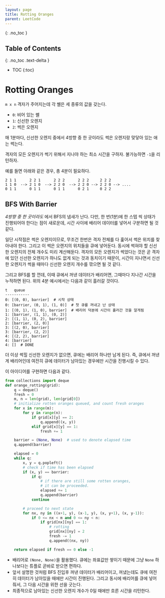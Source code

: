 ```yaml
---
layout: page
title: Rotting Oranges
parent: LeetCode
---
```


{: .no_toc }
## Table of Contents
{: .no_toc .text-delta }
- TOC
{:toc}

# Rotting Oranges
 `m x n` 격자가 주어지는데 각 쎌은 세 종류의 값을 갖는다.
  - `0`: 비어 있는 쎌
  - `1`: 신선한 오렌지
  - `2`: 썩은 오렌지

 매 1분마다, 신선한 오렌지 중에서 4방향 중 한 곳이라도 썩은 오렌지랑
 맞닿아 있는 애는 썩는다.

 격자의 모든 오렌지가 썩기 위해서 지나야 하는 최소 시간을
 구하자. 불가능하면 `-1`을 리턴하자.

 예를 들면 아래와 같은 경우, 총 4분이 필요하다.

```
2 1 1      2 2 1      2 2 2      2 2 2     2 2 2
1 1 0  --> 2 1 0  --> 2 2 0  --> 2 2 0 --> 2 2 0 --> ....
0 1 1      0 1 1      0 1 1      0 2 1     0 2 2
```

## BFS With Barrier
 *4방향 중 한 곳이라도* 에서 BFS의 냄새가 난다. 다만, 한 번(1분)에 한
 스텝 씩 상태가 진행되어야 한다는 점이 새로운데, 시간 사이에 배리어
 데이터를 넣어서 구분하면 될 것 같다.

 일단 시작점은 썩은 오렌지이므로, 무조건 한번은 격자 전체를 다 훑어서
 썩은 위치를 찾아내야 한다. 그리고 이 썩은 오렌지의 위치들을 큐에
 넣어둔다. 동시에 썩혀야 할 신선한 오렌지의 전체 개수도 미리
 계산해둔다. 격자의 모든 오렌지가 썩었다는 것은 곧 격자에 있던 신선한
 오렌지가 하나도 없게 되는 것과 동치이기 때문이, 시간이 지나면서
 신선한 오렌지가 썩을 때마다 신선한 오렌지 개수를 깎으면 될 것 같다.

 그리고 BFS를 할 껀데, 이때 큐에서 꺼낸 데이터가 배리어면, 그때마다
 지나간 시간을 누적하면 된다. 위의 4분 예시에서는 다음과 같이 흘러갈
 것이다.

```
t   queue
-----------
0: [(0, 0), barrier]  # 시작 상태
0: [barrier, (0, 1), (1, 0)]  # 첫 큐를 꺼내고 난 상태
1: [(0, 1), (1, 0), barrier]  # 배리어 덕분에 시간이 흘러간 것을 알게됨
1: [barrier, (1, 1), (0, 2)]
2: [(1, 1), (0, 2), barrier]
2: [barrier, (2, 0)]
3: [(2, 0), barrier]
3: [barrier, (2, 2)]
4: [(2, 2), barrier]
4: [barrier]
4: []  # DONE
```

 더 이상 썩힐 신선한 오렌지가 없으면, 큐에는 배리어 하나만 남게
 된다. 즉, 큐에서 꺼낸게 배리어인데 여전히 큐에 데이터가 남아있는
 경우에만 시간을 진행시킬 수 있다.

 이 아이디어를 구현하면 다음과 같다.

```python
from collections import deque
def orange_rotting(grid):
    q = deque()
    fresh = 0
    m, n = len(grid), len(grid[0])
    # initialize rotten oranges queued, and count fresh oranges
    for x in range(m):
        for y in range(n):
            if grid[x][y] == 2:
                q.append((x, y))
            elif grid[x][y] == 1:
                fresh += 1

    barrier = (None, None)  # used to denote elapsed time
    q.append(barrier)

    elapsed = 0
    while q:
        x, y = q.popleft()
        # check if time has been elapsed
        if (x, y) == barrier:
            if q:
                # if there are still some rotten oranges,
                # it can be proceeded.
                elapsed += 1
                q.append(barrier)
            continue

        # proceed to next state
        for nx, ny in ((x+1, y), (x-1, y), (x, y+1), (x, y-1)):
            if 0 <= nx < m and 0 <= ny < n:
                if grid[nx][ny] == 1:
                    # rotting
                    grid[nx][ny] = 2
                    fresh -= 1
                    q.append((nx, ny))

    return elapsed if fresh == 0 else -1
```

 - 배리어로 `(None, None)`을 활용했다. 큐에는 좌표값만 쌓이기 때문에
   그냥 `None` 하나보다는 튜플로 곧바로 받으면 편하다.
 - 앞서 설명한 것처럼 BFS 진입후 꺼낸 데이터가 배리어이고, 꺼냈는데도
   큐에 여전히 데이터가 남아있을 때에만 시간이 진행된다. 그리고 동시에
   배리어를 큐에 넣어줘서, 그 다음 시간을 위한 선을 긋는다.
 - 최종적으로 남아있는 신선한 오렌지 개수가 0일 때에만 흐른 시간을
   리턴한다.
